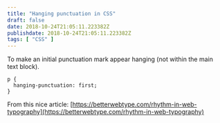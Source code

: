 ```yaml
---
title: "Hanging punctuation in CSS"
draft: false
date: 2018-10-24T21:05:11.223382Z
publishdate: 2018-10-24T21:05:11.223382Z
tags: [ "CSS" ]
---
```

To make an initial punctuation mark appear hanging (not within the main text block).

```
p {
  hanging-punctuation: first;
}
```

From this nice article: [https://betterwebtype.com/rhythm-in-web-typography](https://betterwebtype.com/rhythm-in-web-typography)
    